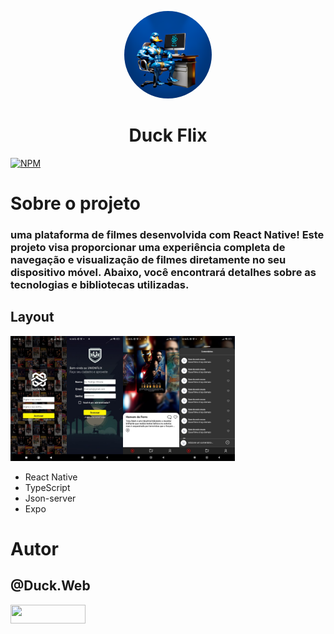 <p align="center">
   <a href="https://github.com/duck-developer">
    <img style="border-radius: 50%; overflow: hidden; width: 140px; height: 140px;" src="./readme/duck.web.png" alt="@Duck.Web" >
  </a>
  <h1 align="center">Duck Flix</h1>
</p>

[![NPM](https://img.shields.io/npm/l/react)](https://github.com/devsuperior/sds1-wmazoni/blob/master/LICENSE) 

# Sobre o projeto
### uma plataforma de filmes desenvolvida com React Native! Este projeto visa proporcionar uma experiência completa de navegação e visualização de filmes diretamente no seu dispositivo móvel. Abaixo, você encontrará detalhes sobre as tecnologias e bibliotecas utilizadas.
## Layout 
<img src="./readme/img1.jpg" alt="@duck_web" height="200"><img src="./readme/img2.jpg" alt="@duck_web" height="200"><img src="./readme/img3.jpg" alt="@duck_web" height="200"><img src="./readme/img4.jpg" alt="@duck_web" height="200">
- React Native
- TypeScript
- Json-server
- Expo

# Autor


## @Duck.Web

<!-- INSTAGRAM -->
<p align="esquerda">
<a href="https://www.instagram.com/duck.web/" target="blank"><img align="center" src="https://img.shields.io/badge/Instagram-E4405F?style=for-the-badge&logo=instagram&logoColor=white" height="30" width="120"/></a>
</p>
